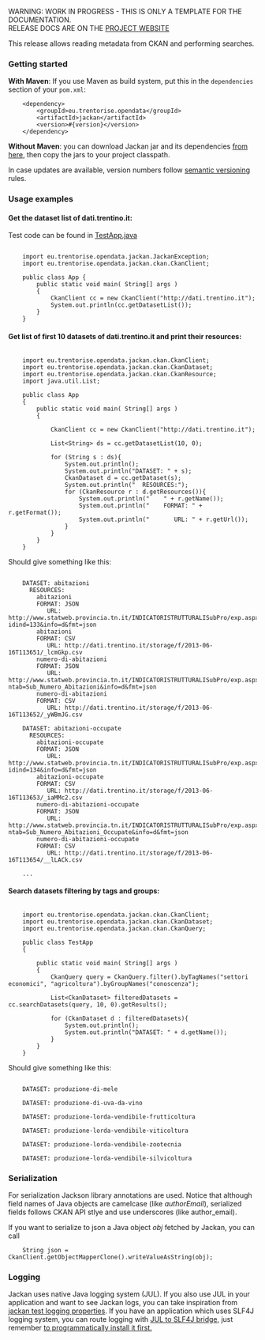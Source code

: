 <p class="josman-to-strip">
WARNING: WORK IN PROGRESS - THIS IS ONLY A TEMPLATE FOR THE DOCUMENTATION. <br/>
RELEASE DOCS ARE ON THE <a href="http://opendatatrentino.github.io/jackan/" target="_blank">PROJECT WEBSITE</a>
</p>

This release allows reading metadata from CKAN and performing searches.

### Getting started

**With Maven**: If you use Maven as build system, put this in the `dependencies` section of your `pom.xml`:

```
    <dependency>
        <groupId>eu.trentorise.opendata</groupId>
        <artifactId>jackan</artifactId>
        <version>#{version}</version>
    </dependency>
```

**Without Maven**: you can download Jackan jar and its dependencies <a href="../releases/jackan-#{version}.zip" target="_blank"> from here</a>, then copy the jars to your project classpath.


In case updates are available, version numbers follow <a href="http://semver.org/" target="_blank">semantic versioning</a> rules.

### Usage examples

#### Get the dataset list of dati.trentino.it:

Test code can be found in <a href="../src/test/java/eu/trentorise/opendata/jackan/test/ckan/TestApp.java" target="_blank">TestApp.java</a>

```

    import eu.trentorise.opendata.jackan.JackanException;
    import eu.trentorise.opendata.jackan.ckan.CkanClient;

    public class App {
        public static void main( String[] args )
        {        
            CkanClient cc = new CkanClient("http://dati.trentino.it");        
            System.out.println(cc.getDatasetList());               
        }
    }

```

#### Get list of first 10 datasets of dati.trentino.it and print their resources:

```

    import eu.trentorise.opendata.jackan.ckan.CkanClient;
    import eu.trentorise.opendata.jackan.ckan.CkanDataset;
    import eu.trentorise.opendata.jackan.ckan.CkanResource;
    import java.util.List;

    public class App 
    {
        public static void main( String[] args )
        {

            CkanClient cc = new CkanClient("http://dati.trentino.it");

            List<String> ds = cc.getDatasetList(10, 0);

            for (String s : ds){
                System.out.println();
                System.out.println("DATASET: " + s);
                CkanDataset d = cc.getDataset(s);            
                System.out.println("  RESOURCES:");
                for (CkanResource r : d.getResources()){                
                    System.out.println("    " + r.getName());
                    System.out.println("    FORMAT: " + r.getFormat());
                    System.out.println("       URL: " + r.getUrl());
                }
            }
        }
    }

```

Should give something like this:

```

    DATASET: abitazioni
      RESOURCES:
        abitazioni
        FORMAT: JSON
           URL: http://www.statweb.provincia.tn.it/INDICATORISTRUTTURALISubPro/exp.aspx?idind=133&info=d&fmt=json
        abitazioni
        FORMAT: CSV
           URL: http://dati.trentino.it/storage/f/2013-06-16T113651/_lcmGkp.csv
        numero-di-abitazioni
        FORMAT: JSON
           URL: http://www.statweb.provincia.tn.it/INDICATORISTRUTTURALISubPro/exp.aspx?ntab=Sub_Numero_Abitazioni&info=d&fmt=json
        numero-di-abitazioni
        FORMAT: CSV
           URL: http://dati.trentino.it/storage/f/2013-06-16T113652/_yWBmJG.csv

    DATASET: abitazioni-occupate
      RESOURCES:
        abitazioni-occupate
        FORMAT: JSON
           URL: http://www.statweb.provincia.tn.it/INDICATORISTRUTTURALISubPro/exp.aspx?idind=134&info=d&fmt=json
        abitazioni-occupate
        FORMAT: CSV
           URL: http://dati.trentino.it/storage/f/2013-06-16T113653/_iaMMc2.csv
        numero-di-abitazioni-occupate
        FORMAT: JSON
           URL: http://www.statweb.provincia.tn.it/INDICATORISTRUTTURALISubPro/exp.aspx?ntab=Sub_Numero_Abitazioni_Occupate&info=d&fmt=json
        numero-di-abitazioni-occupate
        FORMAT: CSV
           URL: http://dati.trentino.it/storage/f/2013-06-16T113654/__lLACk.csv

    ...

```

#### Search datasets filtering by tags and groups:


```

    import eu.trentorise.opendata.jackan.ckan.CkanClient;
    import eu.trentorise.opendata.jackan.ckan.CkanDataset;
    import eu.trentorise.opendata.jackan.ckan.CkanQuery;

    public class TestApp 
    {

        public static void main( String[] args )
        {
            CkanQuery query = CkanQuery.filter().byTagNames("settori economici", "agricoltura").byGroupNames("conoscenza");

            List<CkanDataset> filteredDatasets = cc.searchDatasets(query, 10, 0).getResults();

            for (CkanDataset d : filteredDatasets){
                System.out.println();
                System.out.println("DATASET: " + d.getName());           
            } 
        }
    }
```

Should give something like this:

```

    DATASET: produzione-di-mele

    DATASET: produzione-di-uva-da-vino

    DATASET: produzione-lorda-vendibile-frutticoltura

    DATASET: produzione-lorda-vendibile-viticoltura

    DATASET: produzione-lorda-vendibile-zootecnia

    DATASET: produzione-lorda-vendibile-silvicoltura
```

### Serialization

For serialization Jackson library annotations are used. Notice that although field names of Java objects are camelcase (like _authorEmail_), serialized fields follows CKAN API stlye and use underscores (like author_email).

If you want to serialize to json a Java object _obj_ fetched by Jackan, you can call 

```
    String json = CkanClient.getObjectMapperClone().writeValueAsString(obj);
```

### Logging

Jackan uses native Java logging system (JUL). If you also use JUL in your application and want to see Jackan logs, you can take inspiration from [jackan test logging properties](../src/test/resources/odt.commons.logging.properties).  If you have an application which uses SLF4J logging system, you can route logging with <a href="http://mvnrepository.com/artifact/org.slf4j/jul-to-slf4j" target="_blank">JUL to SLF4J bridge</a>, just remember <a href="http://stackoverflow.com/questions/9117030/jul-to-slf4j-bridge" target="_blank"> to programmatically install it first. </a>